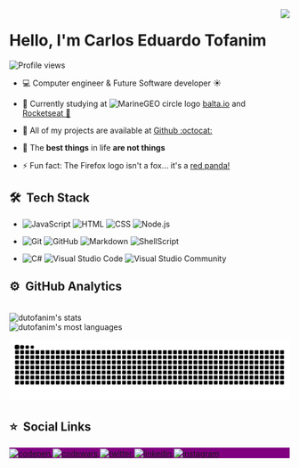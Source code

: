 
<img align="right" height="350em" src="https://raw.githubusercontent.com/gist/dutofanim/dcec7a72c890c07fb681759197bd8398/raw/5e06ebfe9d84082c6d50a279db9be2046857fbad/nlwcard.svg"/>
<h1 align="left">Hello, I'm Carlos Eduardo Tofanim</h1>
<p align="left"> <img src="https://komarev.com/ghpvc/?username=dutofanim&color=blue" alt="Profile views" /> </p>

- :computer: Computer engineer & Future Software developer :sunny:

- :school_satchel: Currently studying at <img src="https://baltaio.blob.core.windows.net/static/images/icons/favicon.ico?v1" alt="MarineGEO circle logo" style="height: 15px; width:15px;"/> [balta.io](https://balta.io/)  and [Rocketseat :rocket:](https://www.rocketseat.com.br/)

- :file_folder: All of my projects are available at [Github :octocat:](https://github.com/dutofanim)

- :speech_balloon: The __best things__ in life __are not things__

- :zap: Fun fact: The Firefox logo isn't a fox… it's a <a href="https://www.freelogodesign.org/blog/2019/06/14/the-story-behind-the-mozilla-firefox-logo" target="_blank">red panda!</a>


## 🛠 &nbsp;Tech Stack

- ![JavaScript](https://img.shields.io/badge/-JavaScript-05122A?style=flat&logo=javascript) ![HTML](https://img.shields.io/badge/-HTML-05122A?style=flat&logo=HTML5) ![CSS](https://img.shields.io/badge/-CSS-05122A?style=flat&logo=CSS3&logoColor=1572B6) ![Node.js](https://img.shields.io/badge/-Node.js-05122A?style=flat&logo=node.js)
  
- ![Git](https://img.shields.io/badge/-Git-05122A?style=flat&logo=git) ![GitHub](https://img.shields.io/badge/-GitHub-05122A?style=flat&logo=github) ![Markdown](https://img.shields.io/badge/-Markdown-05122A?style=flat&logo=markdown) ![ShellScript](https://img.shields.io/badge/-Shellscript-05122A?style=flat&logo=shell)

- ![C#](https://img.shields.io/badge/-CSharp-05122A?style=flat&logo=Csharp) ![Visual Studio Code](https://img.shields.io/badge/-Visual%20Studio%20Code-05122A?style=flat&logo=visual-studio-code&logoColor=007ACC) ![Visual Studio Community](https://img.shields.io/badge/-Visual%20Studio-05122A?style=flat&logo=visual-studio&logoColor=cc96f9)&nbsp;

## ⚙️ &nbsp;GitHub Analytics
<br>
<img width="530em" src="https://github-readme-stats.vercel.app/api?username=dutofanim&show_icons=true&theme=blueberry" alt="dutofanim's stats"/>
<br>
<img width="530em" src="https://github-readme-stats.vercel.app/api/top-langs/?username=dutofanim&layout=compact&theme=blueberry" alt="dutofanim's most languages"/>
<br>

![Snake animation](https://github.com/dutofanim/dutofanim/blob/output/github-contribution-grid-snake.svg)

## :star: &nbsp;Social Links

<p align="left" style="background:purple">
<a href="https://codepen.io/dutofanim" target="_blank">
  <img align="center" src="https://img.shields.io/badge/-dutofanim-05122A?style=flat&logo=codepen" alt="codepen"/>
</a>
<a href="https://www.codewars.com/users/dutofanim" target="_blank">
  <img align="center" src="https://img.shields.io/badge/-@etofanim-05122A?style=flat&logo=codewars" alt="codewars"/>
</a>
<a href="https://twitter.com/etofanim" target="_blank">
  <img align="center" src="https://img.shields.io/badge/-@etofanim-05122A?style=flat&logo=twitter" alt="twitter"/>  
</a>
<a href="https://linkedin.com/in/etofanim" target="_blank">
  <img align="center" src="https://img.shields.io/badge/-etofanim-05122A?style=flat&logo=linkedin" alt="linkedin"/>
</a>
<a href="https://instagram.com/etofanim" target="_blank">
 <img align="center" src="https://img.shields.io/badge/-etofanim-05122A?style=flat&logo=instagram" alt="instagram"/>
</a>
</p>

